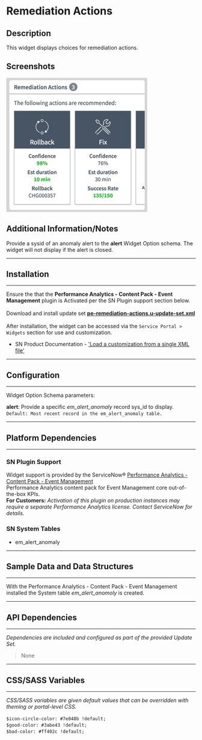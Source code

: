 # Remediation Actions

## Description

This widget displays choices for remediation actions.

## Screenshots
![](../images/pe-remediation-actions.png)

## Additional Information/Notes

Provide a sysid of an anomaly alert to the **alert** Widget Option schema. The widget will not display if the alert is closed.

---
## Installation
---
Ensure the that the **Performance Analytics - Content Pack - Event Management** plugin is Activated per the SN Plugin support section below.<br/><br/>
Download and install update set **[pe-remediation-actions.u-update-set.xml](https://github.com/platform-experience/serviceportal-widget-library/blob/master/pe-remediation-actions/pe-remediation-actions.u-update-set.xml)** <br/><br/>
After installation, the widget can be accessed via the `Service Portal > Widgets` section for use and customization.<br/>
* SN Product Documentation - ['Load a customization from a single XML file'](https://docs.servicenow.com/bundle/jakarta-application-development/page/build/system-update-sets/task/t_SaveAnUpdateSetAsAnXMLFile.html)

---
## Configuration
---
Widget Option Schema parameters:

**alert**: Provide a specific *em_alert_anomaly* record sys_id to display.  `Default: Most recent record in the em_alert_anomaly table.`<br/>

---
## Platform Dependencies
---

### SN Plugin Support

Widget support is provided by the ServiceNow® [Performance Analytics - Content Pack - Event Management](https://docs.servicenow.com/bundle/istanbul-performance-analytics-and-reporting/page/use/performance-analytics/reference/r_PALandingPage.html)<br/>
Performance Analytics content pack for Event Management core out-of-the-box KPIs. <br/>
**For Customers:** _Activation of this plugin on production instances may require a separate Performance Analytics license. Contact ServiceNow for details._

### SN System Tables
* em_alert_anomaly

---
## Sample Data and Data Structures
---
With the Performance Analytics - Content Pack - Event Management installed the System table *em_alert_anomoly* is created.

---
## API Dependencies
---
<i>Dependencies are included and configured as part of the provided Update Set.</i>
> None
---
## CSS/SASS Variables
---
_CSS/SASS variables are given default values that can be overridden with theming or portal-level CSS._

`$icon-circle-color: #7e848b !default;`<br/>
`$good-color: #3abe43 !default;`<br/>
`$bad-color: #ff402c !default;`<br/>
